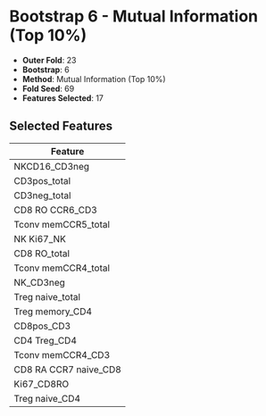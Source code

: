 # Bootstrap 6 - Mutual Information (Top 10%)

- **Outer Fold**: 23
- **Bootstrap**: 6
- **Method**: Mutual Information (Top 10%)
- **Fold Seed**: 69
- **Features Selected**: 17

## Selected Features

| Feature |
|---------|
| NKCD16_CD3neg |
| CD3pos_total |
| CD3neg_total |
| CD8 RO CCR6_CD3 |
| Tconv memCCR5_total |
| NK Ki67_NK |
| CD8 RO_total |
| Tconv memCCR4_total |
| NK_CD3neg |
| Treg naive_total |
| Treg memory_CD4 |
| CD8pos_CD3 |
| CD4 Treg_CD4 |
| Tconv memCCR4_CD3 |
| CD8 RA CCR7 naive_CD8 |
| Ki67_CD8RO |
| Treg naive_CD4 |

